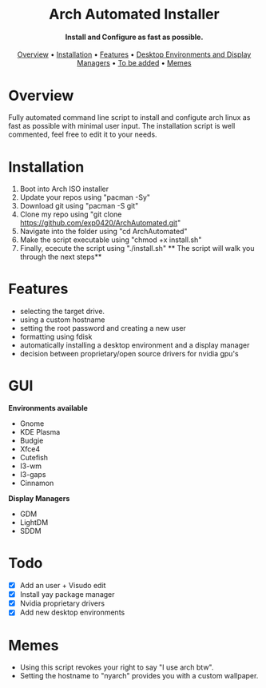 <h1 align="center">
	<br>
	<a href="imagehere"></a>
	<br>
	Arch Automated Installer
	<br>
</h1>

<h4 align="center">Install and Configure as fast as possible.</h4>

<p align="center">
	<a href="#Overview">Overview</a>
	•
	<a href="#Installation">Installation</a>
	•
	<a href="#Features">Features</a>
	•
	<a href="#GUI">Desktop Environments and Display Managers</a>
	•
	<a href="#Todo">To be added</a>
	•
	<a href="#Memes">Memes</a>
</p>

# Overview

Fully automated command line script to install and configute arch linux as fast as possible with minimal user input. The installation script is well commented, feel free to edit it to your needs.

# Installation

1) Boot into Arch ISO installer
2) Update your repos using "pacman -Sy"
3) Download git using "pacman -S git"
4) Clone my repo using "git clone https://github.com/exp0420/ArchAutomated.git"
5) Navigate into the folder using "cd ArchAutomated"
6) Make the script executable using "chmod +x install.sh"
7) Finally, ececute the script using "./install.sh"
** The script will walk you through the next steps**

# Features

- selecting the target drive.
- using a custom hostname
- setting the root password and creating a new user
- formatting using fdisk
- automatically installing a desktop environment and a display manager
- decision between proprietary/open source drivers for nvidia gpu's

# GUI
**Environments available**

- Gnome
- KDE Plasma
- Budgie
- Xfce4
- Cutefish
- I3-wm
- I3-gaps
- Cinnamon

**Display Managers**

- GDM
- LightDM
- SDDM 

# Todo

- [x] Add an user + Visudo edit
- [x] Install yay package manager
- [x] Nvidia proprietary drivers
- [x] Add new desktop environments

# Memes

- Using this script revokes your right to say "I use arch btw".
- Setting the hostname to "nyarch" provides you with a custom wallpaper.
